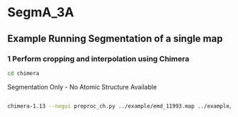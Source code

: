 # SegmA_3A

## Example Running Segmentation of a single map
### 1  Perform cropping and interpolation using Chimera

```bash
cd chimera
```
Segmentation Only - No Atomic Structure Available

```bash

chimera-1.13 --nogui preproc_ch.py ../example/emd_11993.map ../example/input_map.npy
```

